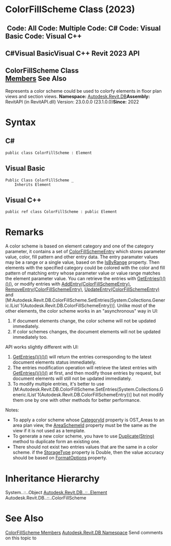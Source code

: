 # ColorFillScheme Class (2023)

﻿
 Code: All Code: Multiple Code: C# Code: Visual Basic Code: Visual C++   
---  
C#Visual BasicVisual C++
Revit 2023 API  
---  
ColorFillScheme Class  
[Members](84fa2422-2777-e09e-f438-84976b7c8390.md "ColorFillScheme Members") See Also  
---  
Represents a color scheme could be used to colorfy elements in floor plan views and section views. 
**Namespace:** [Autodesk.Revit.DB](87546ba7-461b-c646-cbb1-2cb8f5bff8b2.md "Autodesk.Revit.DB Namespace")**Assembly:** RevitAPI (in RevitAPI.dll) Version: 23.0.0.0 (23.1.0.0)**Since:** 2022 
# Syntax
C#  
---  
```text
public class ColorFillScheme : Element
```
  
Visual Basic  
---  
```text
Public Class ColorFillScheme _
	Inherits Element
```
  
Visual C++  
---  
```text
public ref class ColorFillScheme : public Element
```
  
# Remarks
A color scheme is based on element category and one of the category parameter, it contains a set of [ColorFillSchemeEntry](065ddef3-065a-8bd5-9d34-4d2efd126e43.md "ColorFillSchemeEntry Class") which stores parameter value, color, fill pattern and other entry data. The entry paramater values may be a range or a single value, based on the [IsByRange](2e6a3c32-a3f8-a6dd-6552-7ba7a901d9fb.md "IsByRange Property") property. Then elements with the specified category could be colored with the color and fill pattern of matching entry whose parameter value or value range matches the element parameter value.
You can retrieve the entries with [GetEntries()()()()](bb3b650c-2718-28b7-c4bb-be3f80fb3e32.md "GetEntries Method"), or modify entries with [AddEntry(ColorFillSchemeEntry)](8c7f6d04-66ab-19ef-d00c-445aa4570f82.md "AddEntry Method"), [RemoveEntry(ColorFillSchemeEntry)](e7441d50-0e17-21be-8ff6-aadadacad417.md "RemoveEntry Method"), [UpdateEntry(ColorFillSchemeEntry)](47fece43-de9a-e343-62be-e6907c584933.md "UpdateEntry Method") and [M:Autodesk.Revit.DB.ColorFillScheme.SetEntries(System.Collections.Generic.IList`1{Autodesk.Revit.DB.ColorFillSchemeEntry})].
Unlike most of the other elements, the color scheme works in an "asynchronous" way in UI:
  1. If document elements change, the color scheme will not be updated immediately.
  2. If color schemes changes, the document elements will not be updated immediately too.

API works slightly different with UI:
  1. [GetEntries()()()()](bb3b650c-2718-28b7-c4bb-be3f80fb3e32.md "GetEntries Method") will return the entries corresponding to the latest document elements status immediately.
  2. The entries modification operation will retrieve the latest entries with [GetEntries()()()()](bb3b650c-2718-28b7-c4bb-be3f80fb3e32.md "GetEntries Method") at first, and then modify those entries by request, but document elements will still not be updated immediately.
  3. To modify multiple entries, it's better to use [M:Autodesk.Revit.DB.ColorFillScheme.SetEntries(System.Collections.Generic.IList`1{Autodesk.Revit.DB.ColorFillSchemeEntry})] but not modify them one by one with other methods for better performance.

Notes:
  * To apply a color scheme whose [CategoryId](7f1d0a3c-4194-f165-0203-5aba9431a1b8.md "CategoryId Property") property is OST_Areas to an area plan view, the [AreaSchemeId](e24d76dd-38fb-c951-7ae4-d10101b4981b.md "AreaSchemeId Property") property must be the same as the view if it is not used as a template. 
  * To generate a new color scheme, you have to use [Duplicate(String)](095596ae-d215-bf22-ccfa-fae85109d1a0.md "Duplicate Method") method to duplicate form an existing one.
  * There should not exist two entries values that are the same in a color scheme. if the [StorageType](41c8e61c-fa40-0d69-9c5c-d955baaddbf5.md "StorageType Property") property is Double, then the value accuracy should be based on [FormatOptions](70f78207-1109-3906-8e67-cd27df1f0ae8.md "FormatOptions Class") property.

# Inheritance Hierarchy
System..::..Object [Autodesk.Revit.DB..::..Element](eb16114f-69ea-f4de-0d0d-f7388b105a16.md "Element Class") Autodesk.Revit.DB..::..ColorFillScheme
# See Also
[ColorFillScheme Members](84fa2422-2777-e09e-f438-84976b7c8390.md "ColorFillScheme Members")
[Autodesk.Revit.DB Namespace](87546ba7-461b-c646-cbb1-2cb8f5bff8b2.md "Autodesk.Revit.DB Namespace")
Send comments on this topic to 